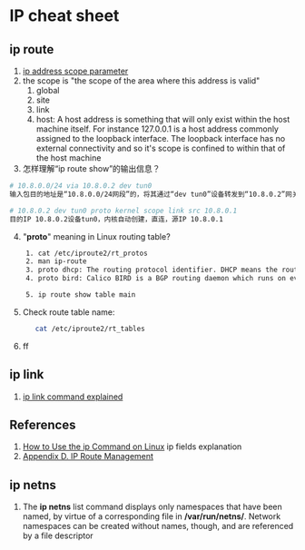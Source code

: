 # IP cheat sheet

## ip route
1. [ip address scope parameter](https://serverfault.com/questions/63014/ip-address-scope-parameter)
2.  the scope is "the scope of the area where this address is valid"
    1.  global
    2.  site
    3.  link
    4.  host: A host address is something that will only exist within the host machine itself. For instance 127.0.0.1 is a host address commonly assigned to the loopback interface. The loopback interface has no external connectivity and so it's scope is confined to within that of the host machine
3.  怎样理解“ip route show”的输出信息？
   ```bash
   # 10.8.0.0/24 via 10.8.0.2 dev tun0
   输入包目的地址是“10.8.0.0/24网段”的，将其通过“dev tun0”设备转发到“10.8.0.2”网关

   # 10.8.0.2 dev tun0 proto kernel scope link src 10.8.0.1
   目的IP 10.8.0.2设备tun0，内核自动创建，直连，源IP 10.8.0.1
   ```
4.  "**proto**" meaning in Linux routing table?
```bash
    1. cat /etc/iproute2/rt_protos
    2. man ip-route
    3. proto dhcp: The routing protocol identifier. DHCP means the routes will be determined dynamically.
    4. proto bird: Calico BIRD is a BGP routing daemon which runs on every host. Calico makes uses of BGP to propagate routes between hosts. 

    5. ip route show table main
```
5.  Check route table name:
    ```bash
       cat /etc/iproute2/rt_tables
    ```
6.  ff


## ip link
1. [ip link command explained](http://linux-ip.net/gl/ip-cref/ip-cref-node17.html)

## References
1. [How to Use the ip Command on Linux](https://www.howtogeek.com/657911/how-to-use-the-ip-command-on-linux/#:~:text=proto%20kernel%3A%20The%20route%20created%20by%20the%20kernel,100%3A%20This%20low%20metric%20indicates%20a%20preferred%20route.) ip fields explanation
2. [Appendix D. IP Route Management](http://linux-ip.net/html/tools-ip-route.html)


## ip netns

1. The **ip netns** list command displays only namespaces that have been named, by virtue of a corresponding file in **/var/run/netns/**. Network namespaces can be created without names, though, and are referenced by a file descriptor